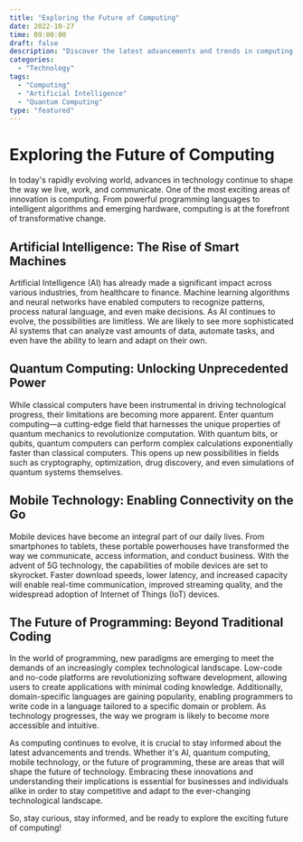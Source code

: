 ```yaml
--- 
title: "Exploring the Future of Computing" 
date: 2022-10-27
time: 09:00:00
draft: false
description: "Discover the latest advancements and trends in computing that are shaping the future of technology."
categories: 
  - "Technology"
tags: 
  - "Computing"
  - "Artificial Intelligence"
  - "Quantum Computing"
type: "featured"
---
```


# Exploring the Future of Computing

In today's rapidly evolving world, advances in technology continue to shape the way we live, work, and communicate. One of the most exciting areas of innovation is computing. From powerful programming languages to intelligent algorithms and emerging hardware, computing is at the forefront of transformative change.

## Artificial Intelligence: The Rise of Smart Machines

Artificial Intelligence (AI) has already made a significant impact across various industries, from healthcare to finance. Machine learning algorithms and neural networks have enabled computers to recognize patterns, process natural language, and even make decisions. As AI continues to evolve, the possibilities are limitless. We are likely to see more sophisticated AI systems that can analyze vast amounts of data, automate tasks, and even have the ability to learn and adapt on their own.

## Quantum Computing: Unlocking Unprecedented Power

While classical computers have been instrumental in driving technological progress, their limitations are becoming more apparent. Enter quantum computing—a cutting-edge field that harnesses the unique properties of quantum mechanics to revolutionize computation. With quantum bits, or qubits, quantum computers can perform complex calculations exponentially faster than classical computers. This opens up new possibilities in fields such as cryptography, optimization, drug discovery, and even simulations of quantum systems themselves.

## Mobile Technology: Enabling Connectivity on the Go

Mobile devices have become an integral part of our daily lives. From smartphones to tablets, these portable powerhouses have transformed the way we communicate, access information, and conduct business. With the advent of 5G technology, the capabilities of mobile devices are set to skyrocket. Faster download speeds, lower latency, and increased capacity will enable real-time communication, improved streaming quality, and the widespread adoption of Internet of Things (IoT) devices.

## The Future of Programming: Beyond Traditional Coding

In the world of programming, new paradigms are emerging to meet the demands of an increasingly complex technological landscape. Low-code and no-code platforms are revolutionizing software development, allowing users to create applications with minimal coding knowledge. Additionally, domain-specific languages are gaining popularity, enabling programmers to write code in a language tailored to a specific domain or problem. As technology progresses, the way we program is likely to become more accessible and intuitive.

As computing continues to evolve, it is crucial to stay informed about the latest advancements and trends. Whether it's AI, quantum computing, mobile technology, or the future of programming, these are areas that will shape the future of technology. Embracing these innovations and understanding their implications is essential for businesses and individuals alike in order to stay competitive and adapt to the ever-changing technological landscape.

So, stay curious, stay informed, and be ready to explore the exciting future of computing!
